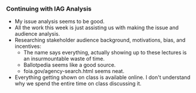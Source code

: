 ### Continuing with IAG Analysis
- My issue analysis seems to be good.
- All the work this week is just assisting us with making the issue and audience analysis.
- Researching stakeholder audience background, motivations, bias, and incentives:
	- The name says everything, actually showing up to these lectures is an insurmountable waste of time.
	- Ballotpedia seems like a good source.
	- foia.gov/agency-search.html seems neat.
- Everything getting shown on class is available online. I don't understand why we spend the entire time on class discussing it.